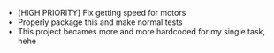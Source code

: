 * [HIGH PRIORITY] Fix getting speed for motors
* Properly package this and make normal tests
* This project becames more and more hardcoded for my single task, hehe
